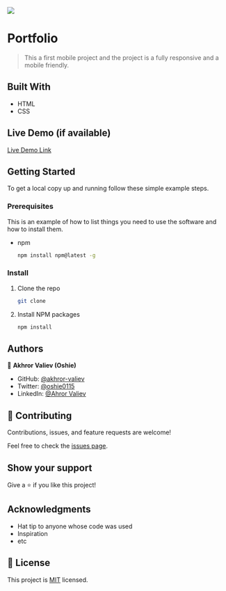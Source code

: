 ![](https://img.shields.io/badge/Microverse-blueviolet)

# Portfolio

> This a first mobile project and the project is a fully responsive and a mobile friendly.


## Built With

- HTML
- CSS

## Live Demo (if available)

[Live Demo Link](https://akhror-valiev.github.io/micronauts-portfolio/)


## Getting Started


To get a local copy up and running follow these simple example steps.

### Prerequisites

This is an example of how to list things you need to use the software and how to install them.
* npm
  ```sh
  npm install npm@latest -g
  ```

### Install
1. Clone the repo
   ```sh
   git clone 
   ```
2. Install NPM packages
   ```sh
   npm install
   ```

## Authors

👤 **Akhror Valiev (Oshie)**

- GitHub: [@akhror-valiev](https://github.com/akhror-valiev)
- Twitter: [@oshie0115](https://twitter.com/oshie0115)
- LinkedIn: [@Ahror Valiev](https://www.linkedin.com/in/ahror-valiev-9141911b8/)



## 🤝 Contributing

Contributions, issues, and feature requests are welcome!

Feel free to check the [issues page](../../issues/).

## Show your support

Give a ⭐️ if you like this project!

## Acknowledgments

- Hat tip to anyone whose code was used
- Inspiration
- etc

## 📝 License

This project is [MIT](./MIT.md) licensed.

